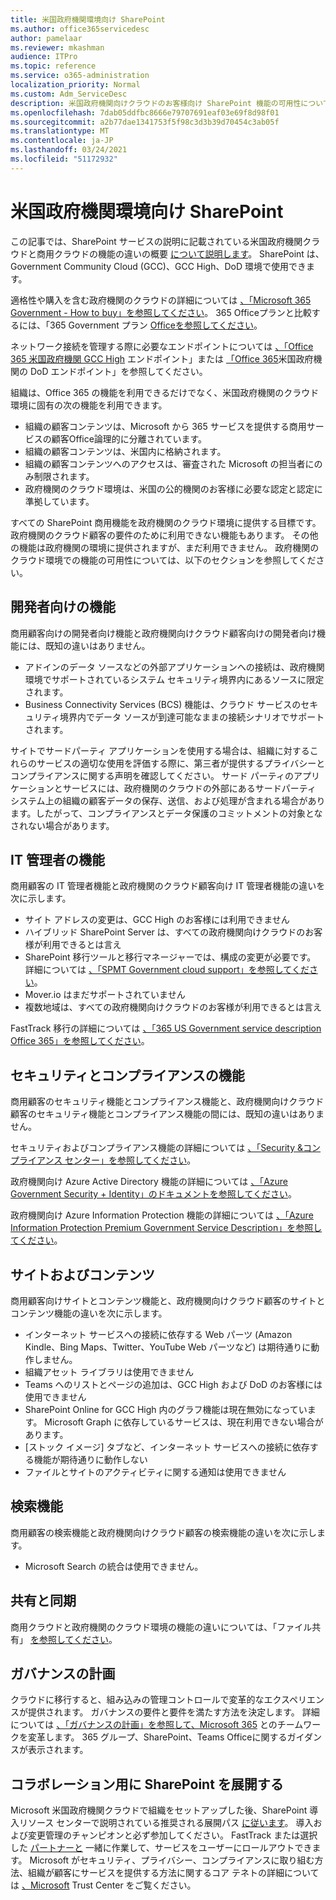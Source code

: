 ```yaml
---
title: 米国政府機関環境向け SharePoint
ms.author: office365servicedesc
author: pamelaar
ms.reviewer: mkashman
audience: ITPro
ms.topic: reference
ms.service: o365-administration
localization_priority: Normal
ms.custom: Adm_ServiceDesc
description: 米国政府機関向けクラウドのお客様向け SharePoint 機能の可用性について説明します。
ms.openlocfilehash: 7dab05ddfbc8666e79707691eaf03e69f8d98f01
ms.sourcegitcommit: a2b77dae1341753f5f98c3d3b39d70454c3ab05f
ms.translationtype: MT
ms.contentlocale: ja-JP
ms.lasthandoff: 03/24/2021
ms.locfileid: "51172932"
---
```

# <a name="sharepoint-for-us-government-environments"></a>米国政府機関環境向け SharePoint

この記事では、SharePoint サービスの説明に記載されている米国政府機関クラウドと商用クラウドの機能の違いの概要 [について説明します](../../sharepoint-online-service-description/sharepoint-online-service-description.md)。 SharePoint は、Government Community Cloud (GCC)、GCC High、DoD 環境で使用できます。 

適格性や購入を含む政府機関のクラウドの詳細については [、「Microsoft 365 Government - How to buy」を参照してください](./microsoft-365-government-how-to-buy.md)。 365 Officeプランと比較するには、「365 Government プラン [Officeを参照してください](https://www.microsoft.com/microsoft-365/government/compare-office-365-government-plans?rtc=1#EligibilityRequirements)。

ネットワーク接続を管理する際に必要なエンドポイントについては [、「Office 365 米国政府機関 GCC High](/office365/enterprise/office-365-u-s-government-gcc-high-endpoints#sharepoint-online-and-onedrive-for-business) エンドポイント」または [「Office 365](/office365/enterprise/office-365-u-s-government-dod-endpoints#sharepoint-online-and-onedrive-for-business)米国政府機関の DoD エンドポイント」を参照してください。

組織は、Office 365 の機能を利用できるだけでなく、米国政府機関のクラウド環境に固有の次の機能を利用できます。

-   組織の顧客コンテンツは、Microsoft から 365 サービスを提供する商用サービスの顧客Office論理的に分離されています。
-   組織の顧客コンテンツは、米国内に格納されます。
-   組織の顧客コンテンツへのアクセスは、審査された Microsoft の担当者にのみ制限されます。
-   政府機関のクラウド環境は、米国の公的機関のお客様に必要な認定と認定に準拠しています。

すべての SharePoint 商用機能を政府機関のクラウド環境に提供する目標です。 政府機関のクラウド顧客の要件のために利用できない機能もあります。 その他の機能は政府機関の環境に提供されますが、まだ利用できません。 政府機関のクラウド環境での機能の可用性については、以下のセクションを参照してください。

## <a name="developer-features"></a>開発者向けの機能

商用顧客向けの開発者向け機能と政府機関向けクラウド顧客向けの開発者向け機能には、既知の違いはありません。

- アドインのデータ ソースなどの外部アプリケーションへの接続は、政府機関環境でサポートされているシステム セキュリティ境界内にあるソースに限定されます。
- Business Connectivity Services (BCS) 機能は、クラウド サービスのセキュリティ境界内でデータ ソースが到達可能なままの接続シナリオでサポートされます。

サイトでサードパーティ アプリケーションを使用する場合は、組織に対するこれらのサービスの適切な使用を評価する際に、第三者が提供するプライバシーとコンプライアンスに関する声明を確認してください。 サード パーティのアプリケーションとサービスには、政府機関のクラウドの外部にあるサードパーティ システム上の組織の顧客データの保存、送信、および処理が含まれる場合があります。したがって、コンプライアンスとデータ保護のコミットメントの対象となされない場合があります。 

## <a name="it-admin-features"></a>IT 管理者の機能

商用顧客の IT 管理者機能と政府機関のクラウド顧客向け IT 管理者機能の違いを次に示します。

- サイト アドレスの変更は、GCC High のお客様には利用できません
- ハイブリッド SharePoint Server は、すべての政府機関向けクラウドのお客様が利用できるとは言え
- SharePoint 移行ツールと移行マネージャーでは、構成の変更が必要です。 詳細については [、「SPMT Government cloud support」を参照してください](/sharepointmigration/spmt-install-issues#government-cloud-support)。
- Mover.io はまだサポートされていません
- 複数地域は、すべての政府機関向けクラウドのお客様が利用できるとは言え

FastTrack 移行の詳細については [、「365 US Government service description Office 365」を参照してください](./office-365-us-government.md#data-migrations-performed-by-fasttrack)。

## <a name="security-and-compliance-features"></a>セキュリティとコンプライアンスの機能

商用顧客のセキュリティ機能とコンプライアンス機能と、政府機関向けクラウド顧客のセキュリティ機能とコンプライアンス機能の間には、既知の違いはありません。

セキュリティおよびコンプライアンス機能の詳細については [、「Security &コンプライアンス センター」を参照してください](../office-365-securitycompliance-center.md)。

政府機関向け Azure Active Directory 機能の詳細については [、「Azure Government Security + Identity」のドキュメントを参照してください](/azure/azure-government/documentation-government-services-securityandidentity#azure-active-directory)。 

政府機関向け Azure Information Protection 機能の詳細については [、「Azure Information Protection Premium Government Service Description」を参照してください](/enterprise-mobility-security/solutions/ems-aip-premium-govt-service-description)。 

## <a name="sites-and-content"></a>サイトおよびコンテンツ

商用顧客向けサイトとコンテンツ機能と、政府機関向けクラウド顧客のサイトとコンテンツ機能の違いを次に示します。

- インターネット サービスへの接続に依存する Web パーツ (Amazon Kindle、Bing Maps、Twitter、YouTube Web パーツなど) は期待通りに動作しません。
- 組織アセット ライブラリは使用できません
- Teams へのリストとページの追加は、GCC High および DoD のお客様には使用できません
- SharePoint Online for GCC High 内のグラフ機能は現在無効になっています。 Microsoft Graph に依存しているサービスは、現在利用できない場合があります。
- [ストック イメージ] タブなど、インターネット サービスへの接続に依存する機能が期待通りに動作しない
- ファイルとサイトのアクティビティに関する通知は使用できません

## <a name="search-features"></a>検索機能

商用顧客の検索機能と政府機関向けクラウド顧客の検索機能の違いを次に示します。

- Microsoft Search の統合は使用できません。

## <a name="sharing-and-sync"></a>共有と同期

商用クラウドと政府機関のクラウド環境の機能の違いについては、「ファイル共有」 [を参照してください](./gcc-high-and-dod.md#file-sharing)。

## <a name="plan-for-governance"></a>ガバナンスの計画

クラウドに移行すると、組み込みの管理コントロールで変革的なエクスペリエンスが提供されます。 ガバナンスの要件と要件を満たす方法を決定します。 詳細については [、「ガバナンスの計画」を参照して、Microsoft 365](https://resources.techcommunity.microsoft.com/teamwork-governance/) とのチームワークを変革します。 365 グループ、SharePoint、Teams Officeに関するガイダンスが表示されます。

## <a name="deploy-sharepoint-for-collaboration"></a>コラボレーション用に SharePoint を展開する

Microsoft 米国政府機関クラウドで組織をセットアップした後、SharePoint 導入リソース センターで説明されている推奨される展開パス [に従います](https://resources.techcommunity.microsoft.com/resources/SharePoint-adoption/)。 導入および変更管理のチャンピオンと必ず参加してください。
FastTrack または選択した [パートナーと](https://www.microsoft.com/fasttrack) 一緒に作業して、サービスをユーザーにロールアウトできます。
Microsoft がセキュリティ、プライバシー、コンプライアンスに取り組む方法、組織が顧客にサービスを提供する方法に関するコア テネトの詳細については [、Microsoft](https://www.microsoft.com/trust-center) Trust Center をご覧ください。